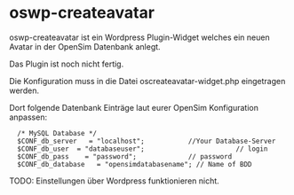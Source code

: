 # oswp-createavatar
oswp-createavatar ist ein Wordpress Plugin-Widget welches ein neuen Avatar in der OpenSim Datenbank anlegt.

Das Plugin ist noch nicht fertig.

Die Konfiguration muss in die Datei oscreateavatar-widget.php eingetragen werden.

Dort folgende Datenbank Einträge laut eurer OpenSim Konfiguration anpassen:

      /* MySQL Database */
      $CONF_db_server   = "localhost";		     //Your Database-Server
      $CONF_db_user  = "databaseuser";       	             // login
      $CONF_db_pass    = "password";     	     // password
      $CONF_db_database   = "opensimdatabasename"; // Name of BDD

TODO: Einstellungen über Wordpress funktionieren nicht.

